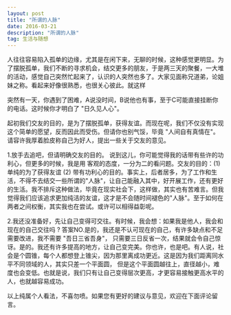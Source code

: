 ```yaml
---
layout: post
title: "所谓的人脉"
date: 2016-03-21
description: "所谓的人脉"
tag: 生活与随想
---
```


  人往往容易陷入孤单的边缘，尤其是在闲下来，无聊的时候，这种感觉更明显。为了摆脱孤单，我们不断的寻求机会，结交更多的朋友，于是两三天的聚餐，一大堆的活动，感觉自己突然忙起来了，认识的人突然也多了。大家见面称兄道弟，论姐妹之称。看起来好像很熟悉，也很关心彼此。就这样

   突然有一天，你遇到了困难，A说没时间，B说他也有事，至于C可能直接挂断你的电话。这时候你才明白了 "日久见人心"。

   起初我们交友的目的，是为了摆脱孤单，获得友谊。而现在呢，我们不仅没有实现这个简单的愿望，反而因此而受伤。但请你也别气馁，毕竟 "人间自有真情在"。请容许我厚着脸皮称自己为好人，提出一些关于交友的意见。

1.放手去追吧，但请明确交友的目的。 说到这儿，你可能觉得我的话带有些许的功利心，但更多的时候，我是用 客观的态度，一分为二的看问题。交友的目的：(1)单纯的为了获得友谊  (2) 带有功利心的目的。事实上，后者居多，为了工作和生活，不得不去结交一些所谓的"人脉"，让自己能融入其中，好开展工作，还有更好的生活。我不排斥这种做法，毕竟在现实社会下，这样做，其实也有苦难言。但我觉得我们应该追求更加纯洁的友谊，这才是不会随时间褪色的"人脉"。至于如何在两者之间权衡，其实我也在尝试。或许可以相得益彰呢。

2.我还没准备好，先让自己变得可交往。有时候，我会想：如果我是他人，我会和现在的自己交往吗 ? 答案NO.是的，我还是不认可现在的自己，有许多缺点和不足需要改进，我不需要 "吾日三省吾身"， 只需要三日反省一次，结果就会令自己惊讶。是的。我还有许多提高的地方，让自己变完美。你也许，也是吧。有人说，社会是个圆锥，每个人都想登上锥尖，因为那里离成功更近。这是因为我们距离同水平不同领域的人，其实只差一个平面圆， 但是这个平面圆越往上，直径越小，难度也会变低。也就是说，我们只有让自己变得层次更高，才更容易接触更高水平的人，也就越容易成功。

 以上纯属个人看法，不喜勿喷。如果您有更好的建议与意见，欢迎在下面评论留言。